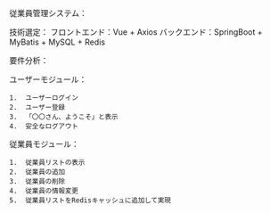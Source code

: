 従業員管理システム：

技術選定：
フロントエンド：Vue + Axios
バックエンド：SpringBoot + MyBatis + MySQL + Redis

要件分析：

ユーザーモジュール：

	1.	ユーザーログイン
	2.	ユーザー登録
	3.	「〇〇さん、ようこそ」と表示
	4.	安全なログアウト

従業員モジュール：

	1.	従業員リストの表示
	2.	従業員の追加
	3.	従業員の削除
	4.	従業員の情報変更
	5.	従業員リストをRedisキャッシュに追加して実現
